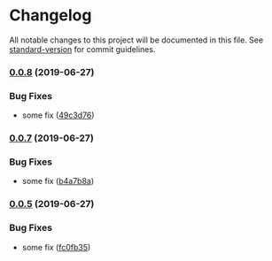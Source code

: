 # Changelog

All notable changes to this project will be documented in this file. See [standard-version](https://github.com/conventional-changelog/standard-version) for commit guidelines.

### [0.0.8](https://github.com/ozum/scrap2/compare/v0.0.7...v0.0.8) (2019-06-27)


### Bug Fixes

* some fix ([49c3d76](https://github.com/ozum/scrap2/commit/49c3d76))



### [0.0.7](https://github.com/ozum/scrap2/compare/v0.0.6...v0.0.7) (2019-06-27)


### Bug Fixes

* some fix ([b4a7b8a](https://github.com/ozum/scrap2/commit/b4a7b8a))



### [0.0.5](https://github.com/ozum/scrap2/compare/v0.0.4...v0.0.5) (2019-06-27)


### Bug Fixes

* some fix ([fc0fb35](https://github.com/ozum/scrap2/commit/fc0fb35))
